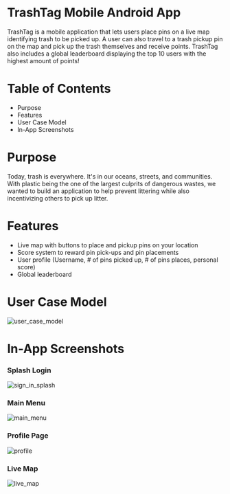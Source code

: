 # TrashTag Mobile Android App
TrashTag is a mobile application that lets users place pins on a live map identifying trash to be picked up. 
A user can also travel to a trash pickup pin on the map and pick up the trash themselves and receive points. 
TrashTag also includes a global leaderboard displaying the top 10 users with the highest amount of points!

# Table of Contents
* Purpose
* Features
* User Case Model
* In-App Screenshots

# Purpose
Today, trash is everywhere. It's in our oceans, streets, and communities. With plastic being the one of the largest culprits of dangerous wastes, we wanted to build an application to help prevent littering while also incentivizing others to pick up litter.

# Features
* Live map with buttons to place and pickup pins on your location
* Score system to reward pin pick-ups and pin placements
* User profile (Username, # of pins picked up, # of pins places, personal score)
* Global leaderboard

# User Case Model
![user_case_model](https://user-images.githubusercontent.com/45768739/74757833-275ad100-523c-11ea-9320-1bbc25f5effb.png)

 
# In-App Screenshots
### Splash Login
![sign_in_splash](https://user-images.githubusercontent.com/45768739/74756648-81f32d80-523a-11ea-9526-1712dcf58898.PNG)

### Main Menu
![main_menu](https://user-images.githubusercontent.com/45768739/74758079-743ea780-523c-11ea-8270-ef767cb55bde.png)

### Profile Page
![profile](https://user-images.githubusercontent.com/45768739/74757524-b87d7800-523b-11ea-9c52-7847e3159a6f.png)

### Live Map
![live_map](https://user-images.githubusercontent.com/45768739/74758546-1b234380-523d-11ea-8044-c91ec8790826.png)
